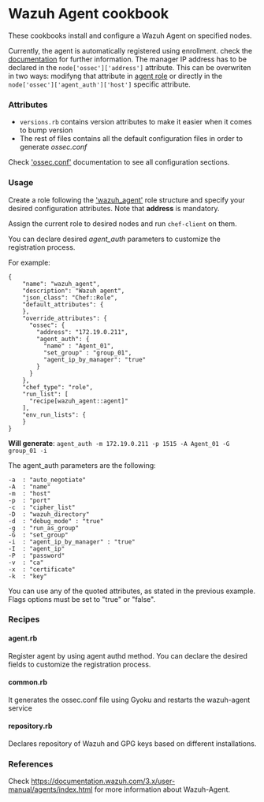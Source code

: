 # Wazuh Agent cookbook

These cookbooks install and configure a Wazuh Agent on specified nodes.

Currently, the agent is automatically registered using enrollment. check the [documentation](https://documentation.wazuh.com/current/user-manual/registering/) for further information. The manager IP address has to be declared in the `node['ossec']['address']` attribute. This can be overwriten in two ways: modifyng that attribute in [agent role](../../roles/wazuh_agent.json) or directly in the `node['ossec']['agent_auth']['host']` specific attribute.
 

### Attributes

* ``versions.rb`` contains version attributes to make it easier when it comes to bump version
* The rest of files contains all the default configuration files in order to generate *ossec.conf* 

Check ['ossec.conf']( https://documentation.wazuh.com/3.x/user-manual/reference/ossec-conf/index.html) documentation to see all configuration sections.

### Usage

Create a role following the ['wazuh_agent'](https://github.com/wazuh/wazuh-chef/roles/wazuh_agent.json) role structure and specify your desired configuration attributes. Note that **address** is mandatory.

Assign the current role to desired nodes and run ```chef-client``` on them.

You can declare desired *agent_auth* parameters to customize the registration process.

For example:

```
{
    "name": "wazuh_agent",
    "description": "Wazuh agent",
    "json_class": "Chef::Role",
    "default_attributes": {
    },
    "override_attributes": {
      "ossec": {
        "address": "172.19.0.211",
        "agent_auth": {
          "name" : "Agent_01", 
          "set_group" : "group_01",
          "agent_ip_by_manager": "true"
        }
      }
    },
    "chef_type": "role",
    "run_list": [
      "recipe[wazuh_agent::agent]"
    ],
    "env_run_lists": {
    }
}
```

**Will generate**: ```agent_auth -m 172.19.0.211 -p 1515 -A Agent_01 -G group_01 -i   ```  

The agent_auth parameters are the following:

```
-a  : "auto_negotiate"
-A  : "name"
-m  : "host"
-p  : "port"
-c  : "cipher_list"
-D  : "wazuh_directory"
-d  : "debug_mode" : "true"
-g  : "run_as_group"
-G  : "set_group"
-i  : "agent_ip_by_manager" : "true"
-I  : "agent_ip"
-P  : "password"
-v  : "ca"
-x  : "certificate"
-k  : "key"
```

You can use any of the quoted attributes, as stated in the previous example. Flags options must be set to "true" or "false".


### Recipes

#### agent.rb

Register agent by using agent authd method. You can declare the desired fields to customize the registration process. 

#### common.rb

It generates the ossec.conf file using Gyoku and restarts the wazuh-agent service

#### repository.rb

Declares repository of Wazuh and GPG keys based on different installations.

### References

Check https://documentation.wazuh.com/3.x/user-manual/agents/index.html for more information about Wazuh-Agent.

